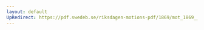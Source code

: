 ```yaml
---
layout: default
UpRedirect: https://pdf.swedeb.se/riksdagen-motions-pdf/1869/mot_1869__ak__00068/mot_1869__ak__00068_002.pdf
---
```


